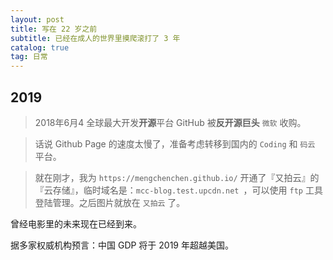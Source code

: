 ```yaml
---
layout: post
title: 写在 22 岁之前
subtitle: 已经在成人的世界里摸爬滚打了 3 年
catalog: true
tag: 日常
---
```


## 2019

> 2018年6月4  全球最大开发**开源**平台 GitHub 被**反开源巨头** `微软` 收购。

> 话说 Github Page 的速度太慢了，准备考虑转移到国内的 `Coding` 和 `码云` 平台。

> 就在刚才，我为 `https://mengchenchen.github.io/` 开通了『又拍云』的『云存储』，临时域名是：`mcc-blog.test.upcdn.net `，可以使用 `ftp` 工具登陆管理。之后图片就放在 `又拍云` 了。

曾经电影里的未来现在已经到来。

据多家权威机构预言：中国 GDP 将于 2019 年超越美国。